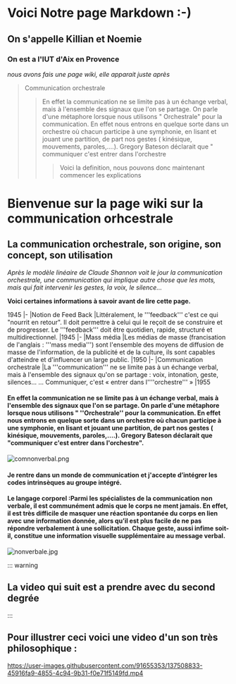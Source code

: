 
#  Voici Notre page Markdown :-)
## On s'appelle Killian et Noemie 
### On est a l'IUT d'Aix en Provence
*nous avons fais une page wiki, elle apparait juste après*

> Communication orchestrale
>> En effet la communication ne se limite pas à un échange verbal, mais à l'ensemble des signaux que l'on se partage. On parle d'une métaphore lorsque nous utilisons " Orchestrale" pour la communication. En effet nous entrons en quelque sorte dans un orchestre où chacun participe à une symphonie, en lisant et jouant une partition, de part nos gestes ( kinésique, mouvements, paroles,....). Gregory Bateson déclarait que " communiquer c'est entrer dans l'orchestre 
>>> Voici la definition, nous pouvons donc maintenant commencer les explications 




# Bienvenue sur la page wiki sur la communication orhcestrale

## La communication orchestrale, son origine, son concept, son utilisation

*Après le modèle linéaire de Claude Shannon voit le jour la communication orchestrale, une communication qui implique autre chose que les mots, mais qui fait intervenir les gestes, la voix, le silence...*

**Voici certaines informations à savoir avant de lire cette page.** 

1945
|-
|Notion de Feed Back
|Littéralement, le '''feedback''' c'est ce qui "nourrit en retour". Il doit permettre à celui qui le reçoit de se construire et de progresser. Le '''feedback''' doit être quotidien, rapide, structuré et multidirectionnel.
|1945
|-
|Mass média
|Les médias de masse (francisation de l'anglais : '''mass media''') sont l'ensemble des moyens de diffusion de masse de l'information, de la publicité et de la culture, ils sont capables d'atteindre et d'influencer un large public.
|1950
|-
|Communication orchestrale
|La '''communication''' ne se limite pas à un échange verbal, mais à l'ensemble des signaux qu'on se partage : voix, intonation, geste, silences… ... Communiquer, c'est « entrer dans l''''orchestre''' »
|1955


#### En effet la communication ne se limite pas à un échange verbal, mais à l'ensemble des signaux que l'on se partage. On parle d'une métaphore lorsque nous utilisons " ''Orchestrale'' pour la communication. En effet nous entrons en quelque sorte dans un orchestre où chacun participe à une symphonie, en lisant et jouant une partition, de part nos gestes ( kinésique, mouvements, paroles,....). Gregory Bateson déclarait que "communiquer c'est entrer dans l'orchestre".
![comnonverbal.png](https://www.dlm-management.ch/wp-content/uploads/2017/11/AA5170A3-84E4-40FE-9710-94023FF1C73A.png) 
#### Je rentre dans un monde de communication  et j'accepte d’intégrer les codes intrinsèques au groupe intégré.
#### Le langage corporel :Parmi les spécialistes de la communication non verbale, il est communément admis que le corps ne ment jamais. En effet, il est très difficile de masquer une réaction spontanée du corps en lien avec une information donnée, alors qu’il est plus facile de ne pas répondre verbalement à une sollicitation. Chaque geste, aussi infime soit-il, constitue une information visuelle supplémentaire au message verbal.
![nonverbale.jpg](https://slideplayer.fr/slide/3478186/11/images/13/La+communication+dans+le+soin%2C+F+Bernard+et+H.+Musellec.jpg)


::: warning
## La video qui suit est a prendre avec du second degrée 
:::
## Pour illustrer ceci voici une video d'un son très philosophique :



https://user-images.githubusercontent.com/91655353/137508833-45916fa9-4855-4c94-9b31-f0e71f5149fd.mp4



